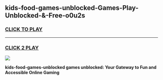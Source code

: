 
## kids-food-games-unblocked-Games-Play-Unblocked-&-Free-o0u2s
<h3>
<a href="https://premium76.site?title=kids-food-games-unblocked&ref=24A">CLICK TO PLAY</a></h3>
<hr>

<h3>
<a href="https://premium76.site?title=kids-food-games-unblocked&ref=24A">CLICK 2 PLAY</a>
  
</h3>

<a href="https://premium76.site?title=kids-food-games-unblocked&ref=24A"><img src="https://clearcache.store/games.png"></a>


**kids-food-games-unblocked games unblocked: Your Gateway to Fun and Accessible Online Gaming**
